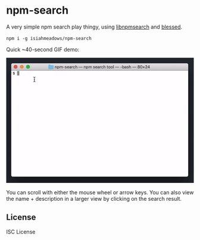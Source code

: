 # npm-search

A very simple npm search play thingy, using [libnpmsearch](https://npm.im/libnpmsearch) and [blessed](https://npm.im/blessed).

```
npm i -g isiahmeadows/npm-search
```

Quick ~40-second GIF demo:

![alt](./npm-search-demo.gif)

You can scroll with either the mouse wheel or arrow keys. You can also view the name + description in a larger view by clicking on the search result.

## License

ISC License
